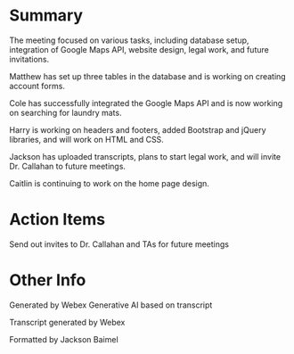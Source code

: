# Summary

The meeting focused on various tasks, including database setup, integration of Google Maps API, website design, legal work, and future invitations.

Matthew has set up three tables in the database and is working on creating account forms.

Cole has successfully integrated the Google Maps API and is now working on searching for laundry mats.

Harry is working on headers and footers, added Bootstrap and jQuery libraries, and will work on HTML and CSS.

Jackson has uploaded transcripts, plans to start legal work, and will invite Dr. Callahan to future meetings.

Caitlin is continuing to work on the home page design.

# Action Items

Send out invites to Dr. Callahan and TAs for future meetings

# Other Info

Generated by Webex Generative AI based on transcript

Transcript generated by Webex

Formatted by Jackson Baimel